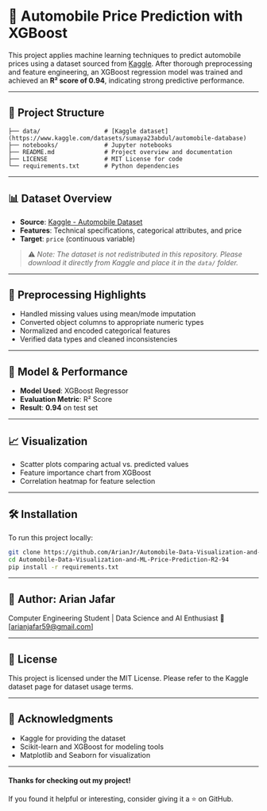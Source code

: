 # 🚗 Automobile Price Prediction with XGBoost

This project applies machine learning techniques to predict automobile prices using a dataset sourced from [Kaggle]([https://www.kaggle.com/](https://www.kaggle.com/datasets/sumaya23abdul/automobile-database)). After thorough preprocessing and feature engineering, an XGBoost regression model was trained and achieved an **R² score of 0.94**, indicating strong predictive performance.

---

## 📂 Project Structure

```text
├── data/                  # [Kaggle dataset](https://www.kaggle.com/datasets/sumaya23abdul/automobile-database)
├── notebooks/             # Jupyter notebooks
├── README.md              # Project overview and documentation
├── LICENSE                # MIT License for code
└── requirements.txt       # Python dependencies
```

---


## 📊 Dataset Overview

- **Source**: [Kaggle - Automobile Dataset](https://www.kaggle.com/datasets/sumaya23abdul/automobile-database)
- **Features**: Technical specifications, categorical attributes, and price
- **Target**: `price` (continuous variable)

> ⚠️ *Note: The dataset is not redistributed in this repository. Please download it directly from Kaggle and place it in the `data/` folder.*

---

## 🧼 Preprocessing Highlights

- Handled missing values using mean/mode imputation
- Converted object columns to appropriate numeric types
- Normalized and encoded categorical features
- Verified data types and cleaned inconsistencies

---

## 🧠 Model & Performance

- **Model Used**: XGBoost Regressor
- **Evaluation Metric**: R² Score
- **Result**: **0.94** on test set

---

## 📈 Visualization

- Scatter plots comparing actual vs. predicted values
- Feature importance chart from XGBoost
- Correlation heatmap for feature selection

---

## 🛠️ Installation

To run this project locally:

```bash
git clone https://github.com/ArianJr/Automobile-Data-Visualization-and-ML-Price-Prediction-R2-94.git
cd Automobile-Data-Visualization-and-ML-Price-Prediction-R2-94
pip install -r requirements.txt
```

---

## 👤 Author: Arian Jafar
Computer Engineering Student | Data Science and AI Enthusiast
📧 [arianjafar59@gmail.com]

---

## 📜 License
This project is licensed under the MIT License.
Please refer to the Kaggle dataset page for dataset usage terms.

---

## 🙌 Acknowledgments
- Kaggle for providing the dataset
- Scikit-learn and XGBoost for modeling tools
- Matplotlib and Seaborn for visualization

---

#### Thanks for checking out my project!
If you found it helpful or interesting, consider giving it a ⭐ on GitHub.
